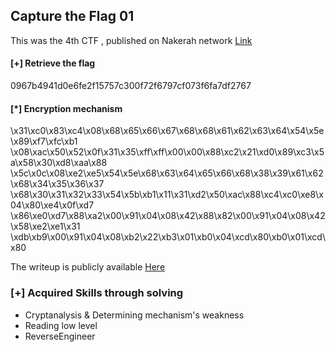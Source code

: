 ## Capture the Flag 01

This was the 4th CTF , published on Nakerah network [Link](https://www.nakerah.net/index.php?threads/ctf-0x04-closed.116/)

#### [+] Retrieve the flag
0967b4941d0e6fe2f15757c300f72f6797cf073f6fa7df2767

#### [*] Encryption mechanism
\x31\xc0\x83\xc4\x08\x68\x65\x66\x67\x68\x68\x61\x62\x63\x64\x54\x5e\x89\xf7\xfc\xb1
\x08\xac\x50\x52\x0f\x31\x35\xff\xff\x00\x00\x88\xc2\x21\xd0\x89\xc3\x5a\x58\x30\xd8\xaa\x88
\x5c\x0c\x08\xe2\xe5\x54\x5e\x68\x63\x64\x65\x66\x68\x38\x39\x61\x62\x68\x34\x35\x36\x37
\x68\x30\x31\x32\x33\x54\x5b\xb1\x11\x31\xd2\x50\xac\x88\xc4\xc0\xe8\x04\x80\xe4\x0f\xd7
\x86\xe0\xd7\x88\xa2\x00\x91\x04\x08\x42\x88\x82\x00\x91\x04\x08\x42\x58\xe2\xe1\x31
\xdb\xb9\x00\x91\x04\x08\xb2\x22\xb3\x01\xb0\x04\xcd\x80\xb0\x01\xcd\x80

The writeup is publicly available [Here](https://www.nakerah.net/index.php?resources/nakerah-ctf-0x04-write-up.204/)

### [+] Acquired Skills through solving
- Cryptanalysis & Determining mechanism's weakness
- Reading low level
- ReverseEngineer
